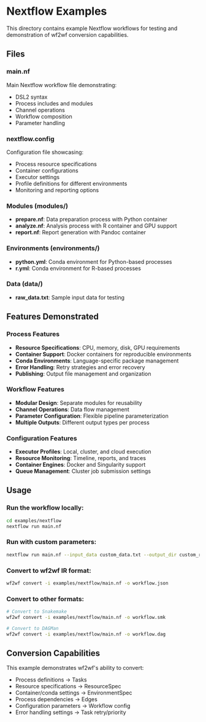 # Nextflow Examples

This directory contains example Nextflow workflows for testing and demonstration of wf2wf conversion capabilities.

## Files

### main.nf
Main Nextflow workflow file demonstrating:
- DSL2 syntax
- Process includes and modules
- Channel operations
- Workflow composition
- Parameter handling

### nextflow.config
Configuration file showcasing:
- Process resource specifications
- Container configurations
- Executor settings
- Profile definitions for different environments
- Monitoring and reporting options

### Modules (modules/)
- **prepare.nf**: Data preparation process with Python container
- **analyze.nf**: Analysis process with R container and GPU support
- **report.nf**: Report generation with Pandoc container

### Environments (environments/)
- **python.yml**: Conda environment for Python-based processes
- **r.yml**: Conda environment for R-based processes

### Data (data/)
- **raw_data.txt**: Sample input data for testing

## Features Demonstrated

### Process Features
- **Resource Specifications**: CPU, memory, disk, GPU requirements
- **Container Support**: Docker containers for reproducible environments
- **Conda Environments**: Language-specific package management
- **Error Handling**: Retry strategies and error recovery
- **Publishing**: Output file management and organization

### Workflow Features
- **Modular Design**: Separate modules for reusability
- **Channel Operations**: Data flow management
- **Parameter Configuration**: Flexible pipeline parameterization
- **Multiple Outputs**: Different output types per process

### Configuration Features
- **Executor Profiles**: Local, cluster, and cloud execution
- **Resource Monitoring**: Timeline, reports, and traces
- **Container Engines**: Docker and Singularity support
- **Queue Management**: Cluster job submission settings

## Usage

### Run the workflow locally:
```bash
cd examples/nextflow
nextflow run main.nf
```

### Run with custom parameters:
```bash
nextflow run main.nf --input_data custom_data.txt --output_dir custom_results
```

### Convert to wf2wf IR format:
```bash
wf2wf convert -i examples/nextflow/main.nf -o workflow.json
```

### Convert to other formats:
```bash
# Convert to Snakemake
wf2wf convert -i examples/nextflow/main.nf -o workflow.smk

# Convert to DAGMan
wf2wf convert -i examples/nextflow/main.nf -o workflow.dag
```

## Conversion Capabilities

This example demonstrates wf2wf's ability to convert:
- Process definitions → Tasks
- Resource specifications → ResourceSpec
- Container/conda settings → EnvironmentSpec
- Process dependencies → Edges
- Configuration parameters → Workflow config
- Error handling settings → Task retry/priority
